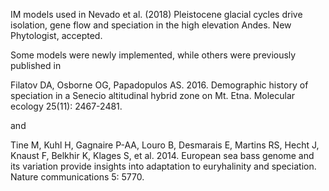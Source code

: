 IM models used in Nevado et al. (2018) Pleistocene glacial cycles drive isolation, gene flow and speciation in the high elevation Andes. New Phytologist, accepted.

Some models were newly implemented, while others were previously published in

Filatov DA, Osborne OG, Papadopulos AS. 2016. Demographic history of speciation in a Senecio altitudinal hybrid zone on Mt. Etna. Molecular ecology 25(11): 2467-2481.

and

Tine M, Kuhl H, Gagnaire P-AA, Louro B, Desmarais E, Martins RS, Hecht J, Knaust F, Belkhir K, Klages S, et al. 2014. European sea bass genome and its variation provide insights into adaptation to euryhalinity and speciation. Nature communications 5: 5770.

